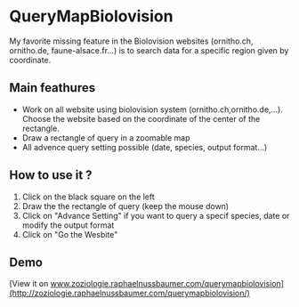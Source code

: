 # QueryMapBiolovision

My favorite missing feature in the Biolovision websites (ornitho.ch, ornitho.de, faune-alsace.fr...) is to search data for a specific region given by coordinate.


## Main feathures ##
* Work on all website using biolovision system (ornitho.ch,ornitho.de,...). Choose the website based on the coordinate of the center of the rectangle.
* Draw a rectangle of query in a zoomable map
* All advence query setting possible (date, species, output format...)

## How to use it ?
1. Click on the black square on the left 
2. Draw the the rectangle of query (keep the mouse down)
3. Click on "Advance Setting" if you want to query a specif species, date or modify the output format
4. Click on "Go the Wesbite"

## Demo
[View it on www.zoziologie.raphaelnussbaumer.com/querymapbiolovision](http://zoziologie.raphaelnussbaumer.com/querymapbiolovision/)
